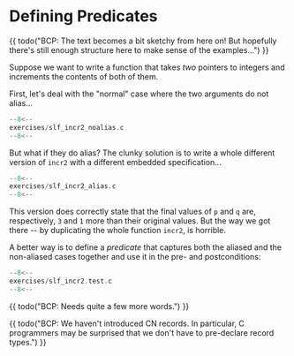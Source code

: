 # Defining Predicates

{{ todo("BCP: The text becomes a bit sketchy from here on! But hopefully there's
still enough structure here to make sense of the examples...") }}

Suppose we want to write a function that takes _two_ pointers to
integers and increments the contents of both of them.

First, let's deal with the "normal" case where the two arguments do
not alias...

```c title="exercises/slf_incr2_noalias.c"
--8<--
exercises/slf_incr2_noalias.c
--8<--
```

But what if they do alias? The clunky solution is to write a whole
different version of `incr2` with a different embedded specification...

```c title="exercises/slf_incr2_alias.c"
--8<--
exercises/slf_incr2_alias.c
--8<--
```

This version does correctly state that the final values of `p` and `q` are, respectively, `3` and `1` more than their original values. But the way we got there -- by duplicating the whole function `incr2`, is horrible.

A better way is to define a _predicate_ that captures both the aliased
and the non-aliased cases together and use it in the pre- and
postconditions:

```c title="exercises/slf_incr2.test.c"
--8<--
exercises/slf_incr2.test.c
--8<--
```

{{ todo("BCP: Needs quite a few more words.") }}

{{ todo("BCP: We haven't introduced CN records. In particular, C programmers may be surprised that we don't have to pre-declare record types.") }}
